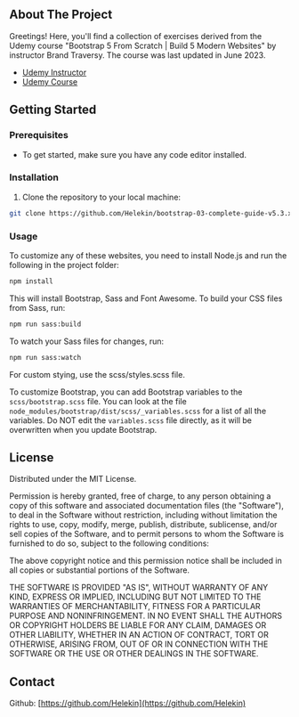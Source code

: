## About The Project

Greetings! Here, you'll find a collection of exercises derived from the Udemy course "Bootstrap 5 From Scratch | Build 5 Modern Websites" by instructor Brand Traversy. The course was last updated in June 2023.

- [Udemy Instructor](https://www.udemy.com/user/brad-traversy/)
- [Udemy Course](https://www.udemy.com/course/bootstrap-from-scratch/)

## Getting Started

### Prerequisites

- To get started, make sure you have any code editor installed.

### Installation

1. Clone the repository to your local machine:

```sh
git clone https://github.com/Helekin/bootstrap-03-complete-guide-v5.3.x.git
```

### Usage

To customize any of these websites, you need to install Node.js and run the following in the project folder:

```sh
npm install
```

This will install Bootstrap, Sass and Font Awesome. To build your CSS files from Sass, run:

```sh
npm run sass:build
```

To watch your Sass files for changes, run:

```sh
npm run sass:watch
```

For custom stying, use the scss/styles.scss file.

To customize Bootstrap, you can add Bootstrap variables to the `scss/bootstrap.scss` file. You can look at the file `node_modules/bootstrap/dist/scss/_variables.scss` for a list of all the variables. Do NOT edit the `variables.scss` file directly, as it will be overwritten when you update Bootstrap.

## License

Distributed under the MIT License.

Permission is hereby granted, free of charge, to any person obtaining a copy of this software and associated documentation files (the "Software"), to deal in the Software without restriction, including without limitation the rights to use, copy, modify, merge, publish, distribute, sublicense, and/or sell copies of the Software, and to permit persons to whom the Software is furnished to do so, subject to the following conditions:

The above copyright notice and this permission notice shall be included in all copies or substantial portions of the Software.

THE SOFTWARE IS PROVIDED "AS IS", WITHOUT WARRANTY OF ANY KIND, EXPRESS OR IMPLIED, INCLUDING BUT NOT LIMITED TO THE WARRANTIES OF MERCHANTABILITY, FITNESS FOR A PARTICULAR PURPOSE AND NONINFRINGEMENT. IN NO EVENT SHALL THE AUTHORS OR COPYRIGHT HOLDERS BE LIABLE FOR ANY CLAIM, DAMAGES OR OTHER LIABILITY, WHETHER IN AN ACTION OF CONTRACT, TORT OR OTHERWISE, ARISING FROM, OUT OF OR IN CONNECTION WITH THE SOFTWARE OR THE USE OR OTHER DEALINGS IN THE SOFTWARE.

## Contact

Github: [https://github.com/Helekin](https://github.com/Helekin)
